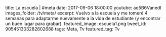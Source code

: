 title: La escuela | #meta
date: 2017-09-06 18:00:00
youtube: aq5B6VanedI
images_folder: /tv/meta/
excerpt: Vuelvo a la escuela y me tomeré 4 semanas para adaptarme nuevamente a la vida de estudiante (y encontrar un buen lugar para grabar).
featured_image: escuela1.png
tweet_id: 905451303282802688
tags: Meta, Tv
featured_tag: Tv

